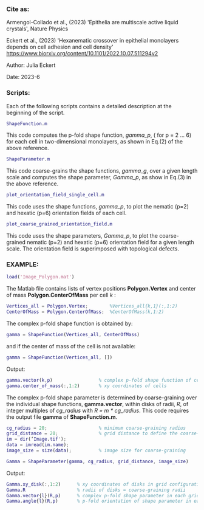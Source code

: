 ### Cite as:
Armengol-Collado et al., (2023) 'Epithelia are multiscale active liquid crystals', Nature Physics 

Eckert et al., (2023) 'Hexanematic crossover in epithelial monolayers depends on cell adhesion and cell density'
https://www.biorxiv.org/content/10.1101/2022.10.07.511294v2

Author: Julia Eckert

Date: 2023-6 


### Scripts:

Each of the following scripts contains a detailed description at the beginning of the script.

```MATLAB
ShapeFunction.m
```
This code computes the p-fold shape function, *gamma_p*, ( for p = 2 ... 6) for each cell in two-dimensional monolayers, as shown in Eq.(2) of the above reference.

```MATLAB
ShapeParameter.m
```
This code coarse-grains the shape functions, *gamma_g*, over a given length scale and computes the shape parameter, *Gamma_p*, as show in Eq.(3) in the above reference.

```MATLAB
plot_orientation_field_single_cell.m
```
This code uses the shape functions, *gamma_p*, to plot the nematic (p=2) and hexatic (p=6) orientation fields of each cell.

```MATLAB
plot_coarse_grained_orientation_field.m
```
This code uses the shape parameters, *Gamma_p*, to plot the coarse-grained nematic (p=2) and hexatic (p=6) orientation field for a given length scale. The orientation field is superimposed with topological defects. 

### EXAMPLE:

```MATLAB
load('Image_Polygon.mat')
```

The Matlab file contains lists of vertex positions **Polygon.Vertex** and center of mass **Polygon.CenterOfMass** per cell *k* :

```MATLAB
Vertices_all = Polygon.Vertex;        %Vertices_all{k,1}(:,1:2) 
CenterOfMass = Polygon.CenterOfMass;  %CenterOfMass(k,1:2)
```

The complex p-fold shape function is obtained by:

```MATLAB
gamma = ShapeFunction(Vertices_all, CenterOfMass)
```

and if the center of mass of the cell is not available:
```MATLAB
gamma = ShapeFunction(Vertices_all, [])
```

Output:
```MATLAB
gamma.vector(k,p)                 % complex p-fold shape function of cell k   
gamma.center_of_mass(:,1:2)       % xy coordinates of cells
```

The complex p-fold shape parameter is determined by coarse-graining over the individual shape functions, **gamma.vector**, within disks of radii, *R*, of integer multiples of *cg_radius* with *R = m * cg_radius*. This code requires the output file **gamma** of **ShapeFunction.m**.

```MATLAB
cg_radius = 20;                   % minimum coarse-graining radius 
grid_distance = 20;               % grid distance to define the coarse-graining disk positions
im = dir(‘Image.tif');            
data = imread(im.name);
image_size = size(data);          % image size for coarse-graining
```
```MATLAB
Gamma = ShapeParameter(gamma, cg_radius, grid_distance, image_size)
```
Output:
```MATLAB
Gamma.xy_disk(:,1:2)      % xy coordinates of disks in grid configuration of distance cg_radius
Gamma.R                   % radii of disks = coarse-graining radii
Gamma.vector{l}(R,p)      % complex p-fold shape parameter in each grid point l for all radii R
Gamma.angle{l}(R,p)       % p-fold orientation of shape parameter in each grid point l for all radii R
```
